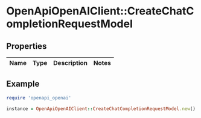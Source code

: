 # OpenApiOpenAIClient::CreateChatCompletionRequestModel

## Properties

| Name | Type | Description | Notes |
| ---- | ---- | ----------- | ----- |

## Example

```ruby
require 'openapi_openai'

instance = OpenApiOpenAIClient::CreateChatCompletionRequestModel.new()
```

